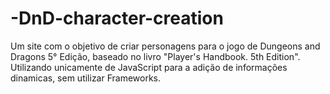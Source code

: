 # -DnD-character-creation
Um site com o objetivo de criar personagens para o jogo de Dungeons and Dragons 5° Edição, baseado no livro "Player's Handbook. 5th Edition". Utilizando unicamente de JavaScript para a adição de informações dinamicas, sem utilizar Frameworks.

